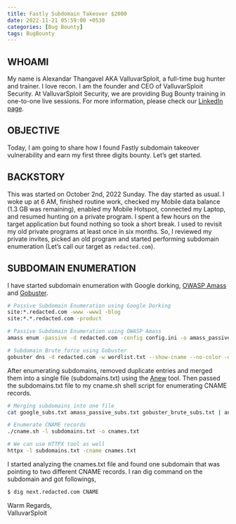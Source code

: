 ```yaml
---
title: Fastly Subdomain Takeover $2000
date: 2022-11-21 05:59:00 +0530
categories: [Bug Bounty]
tags: BugBounty
---
```

## WHOAMI
My name is Alexandar Thangavel AKA ValluvarSploit, a full-time bug hunter and trainer. I love recon. I am the founder and CEO of ValluvarSploit Security. At ValluvarSploit Security, we are providing Bug Bounty training in  one-to-one live sessions. For more information, please check our [LinkedIn page](https://www.linkedin.com/company/valluvarsploit-security).

## OBJECTIVE
Today, I am going to share how I found Fastly subdomain takeover vulnerability and earn my first three digits bounty. Let’s get started.

## BACKSTORY
This was started on October 2nd, 2022 Sunday. The day started as usual. I woke up at 6 AM, finished routine work, checked my Mobile data balance (1.3 GB was remaining), enabled my Mobile Hotspot, connected my Laptop, and resumed hunting on a private program. I spent a few hours on the target application but found nothing so took a short break. I used to revisit my old private programs at least once in six months. So, I reviewed my private invites, picked an old program and started performing subdomain enumeration (Let’s call our target as `redacted.com`).

## SUBDOMAIN ENUMERATION
I have started subdomain enumeration with Google dorking, [OWASP Amass](https://github.com/OWASP/Amass) and [Gobuster](https://github.com/OJ/gobuster).

```bash
# Passive Subdomain Enumeration using Google Dorking
site:*.redacted.com -www -www1 -blog
site:*.*.redacted.com -product

# Passive Subdomain Enumeration using OWASP Amass
amass enum -passive -d redacted.com -config config.ini -o amass_passive_subs.txt

# Subdomain Brute force using Gobuster
gobuster dns -d redacted.com -w wordlist.txt --show-cname --no-color -o gobuster_brute_subs.txt
```

After enumerating subdomains, removed duplicate entries and merged them into a single file (subdomains.txt) using the [Anew](https://github.com/tomnomnom/anew) tool. Then passed the subdomains.txt file to my cname.sh shell script for enumerating CNAME records. 

```bash
# Merging subdomains into one file
cat google_subs.txt amass_passive_subs.txt gobuster_brute_subs.txt | anew subdomains.txt

# Enumerate CNAME records
./cname.sh -l subdomains.txt -o cnames.txt

# We can use HTTPX tool as well
httpx -l subdomains.txt -cname cnames.txt
```

I started analyzing the cnames.txt file and found one subdomain that was pointing to two different CNAME records. I ran dig command on the subdomain and got followings,

```bash
$ dig next.redacted.com CNAME
```



Warm Regards,  
ValluvarSploit
